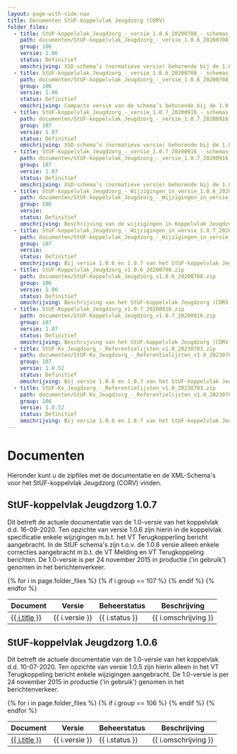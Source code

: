 ```yaml
---
layout: page-with-side-nav
title: Documenten StUF-koppelvlak Jeugdzorg (CORV)
folder_files:
  - title: StUF-koppelvlak_Jeugdzorg_-_versie_1.0.6_20200708_-_schemas_(normatieve_versie).zip
    path: documenten/StUF-koppelvlak_Jeugdzorg_-_versie_1.0.6_20200708_-_schemas_(normatieve_versie).zip
    group: 106
    versie: 1.06
    status: Definitief
    omschrijving: XSD-schema’s (normatieve versie) behorende bij de 1.0.6-versie van het StUF-koppelvlak Jeugdzorg.
  - title: StUF-koppelvlak_Jeugdzorg_-_versie_1.0.6_20200708_-_schemas_(resolved).zip
    path: documenten/StUF-koppelvlak_Jeugdzorg_-_versie_1.0.6_20200708_-_schemas_(resolved).zip
    group: 106
    versie: 1.06
    status: Definitief
    omschrijving: Compacte versie van de schema’s behorende bij de 1.0.6-versie van het StUF-koppelvlak Jeugdzorg. Hierin zijn de “restrictions” en alle ongebruikte XSD-definities (bijv. GML) verwijderd.
  - title: StUF-koppelvlak_Jeugdzorg_-_versie_1.0.7_20200916_-_schemas_(normatieve_versie).zip
    path: documenten/StUF-koppelvlak_Jeugdzorg_-_versie_1.0.7_20200916_-_schemas_(normatieve_versie).zip
    group: 107
    versie: 1.07
    status: Definitief
    omschrijving: XSD-schema’s (normatieve versie) behorende bij de 1.0.7-versie van het StUF-koppelvlak Jeugdzorg.
  - title: StUF-koppelvlak_Jeugdzorg_-_versie_1.0.7_20200916_-_schemas_(resolved).zip
    path: documenten/StUF-koppelvlak_Jeugdzorg_-_versie_1.0.7_20200916_-_schemas_(resolved).zip
    group: 107
    versie: 1.07
    status: Definitief
    omschrijving: XSD-schema’s (normatieve versie) behorende bij de 1.0.7-versie van het StUF-koppelvlak Jeugdzorg.
  - title: StUF-koppelvlak_Jeugdzorg_-_Wijzigingen_in_versie_1.0.6_20200708.zip
    path: documenten/StUF-koppelvlak_Jeugdzorg_-_Wijzigingen_in_versie_1.0.6_20200708.zip
    group: 106
    versie: 
    status: Definitief
    omschrijving: Beschrijving van de wijzigingen in Koppelvlak Jeugdzorg versie 1.0.6 t.o.v. versie 1.0.5.
  - title: StUF-koppelvlak_Jeugdzorg_-_Wijzigingen_in_versie_1.0.7_20200916.zip
    path: documenten/StUF-koppelvlak_Jeugdzorg_-_Wijzigingen_in_versie_1.0.7_20200916.zip
    group: 107
    versie: 
    status: Definitief
    omschrijving: Bij versie 1.0.6 en 1.0.7 van het StUF-koppelvlak Jeugdzorg behorende referentielijstwaarden met waarden van jeugdzorgrollen en instanties per 1-8-2023. De uiterste verwerkingsdatum van wijzigingen voor de september-release 2023 is 28 juli 2023.
  - title: StUF-Koppelvlak_Jeugdzorg_v1.0.6_20200708.zip
    path: documenten/StUF-Koppelvlak_Jeugdzorg_v1.0.6_20200708.zip
    group: 106
    versie: 1.06
    status: Definitief
    omschrijving: Beschrijving van het StUF-koppelvlak Jeugdzorg (CORV) versie 1.0.6 in twee varianten: de officiële versie en een exemplaar met gemarkeerde wijzigingen t.o.v. versie 1.0.5.
  - title: StUF-Koppelvlak_Jeugdzorg_v1.0.7_20200916.zip
    path: documenten/StUF-Koppelvlak_Jeugdzorg_v1.0.7_20200916.zip
    group: 107
    versie: 1.07
    status: Definitief
    omschrijving: Beschrijving van het StUF-koppelvlak Jeugdzorg (CORV) versie 1.0.7 in twee varianten: de officiële versie en een exemplaar met gemarkeerde wijzigingen t.o.v. versie 1.0.6.
  - title: StUF-Kv_Jeugdzorg_-_Referentielijsten_v1.0_20230703.zip
    path: documenten/StUF-Kv_Jeugdzorg_-_Referentielijsten_v1.0_20230703.zip
    group: 107
    versie: 1.0.52
    status: Definitief
    omschrijving: Bij versie 1.0.6 en 1.0.7 van het StUF-koppelvlak Jeugdzorg behorende referentielijstwaarden met waarden van jeugdzorgrollen en instanties per 1-8-2023. De uiterste verwerkingsdatum van wijzigingen voor de september-release 2023 is 28 juli 2023.
  - title: StUF-Kv_Jeugdzorg_-_Referentielijsten_v1.0_20230703.zip
    path: documenten/StUF-Kv_Jeugdzorg_-_Referentielijsten_v1.0_20230703.zip
    group: 106
    versie: 1.0.52
    status: Definitief
    omschrijving: Bij versie 1.0.6 en 1.0.7 van het StUF-koppelvlak Jeugdzorg behorende referentielijstwaarden met waarden van jeugdzorgrollen en instanties per 1-8-2023. De uiterste verwerkingsdatum van wijzigingen voor de september-release 2023 is 28 juli 2023.
---
```

# Documenten

Hieronder kunt u de zipfiles met de documentatie en de XML-Schema's voor
het StUF-koppelvlak Jeugdzorg (CORV) vinden.

## StUF-koppelvlak Jeugdzorg 1.0.7

Dit betreft de actuele documentatie van de 1.0-versie van het koppelvlak
d.d. 16-09-2020. Ten opzichte van versie 1.0.6 zijn hierin in de
koppelvlak specificatie enkele wijzigingen m.b.t. het VT Terugkopperling
bericht aangebracht. In de StUF schema's zijn t.o.v. de 1.0.6 versie
alleen enkele correcties aangebracht m.b.t. de VT Melding en VT
Terugkoppeling berichten. De 1.0-versie is per 24 november 2015 in
productie ('in gebruik') genomen in het berichtenverkeer.

<table>
	<thead>
		<tr>
			<th>Document</th><th>Versie</th><th>Beheerstatus</th><th>Beschrijving</th>
		</tr>
	</thead>
	<tbody>
		{% for i in page.folder_files %}
			{% if i.group == 107 %} 
				<tr>
					<td>
					  <a href="{{ i.path | base_url }}">
						{{ i.title }}
					  </a>
					</td>
					<td>{{ i.versie }}</td>
					<td>{{ i.status }}</td>
					<td>{{ i.omschrijving }}</td>
				</tr>
			{% endif %} 
		{% endfor %}
	</tbody>
</table>

## StUF-koppelvlak Jeugdzorg 1.0.6

Dit betreft de actuele documentatie van de 1.0-versie van het koppelvlak
d.d. 10-07-2020. Ten opzichte van versie 1.0.5 zijn hierin alleen in het
VT Terugkoppeling bericht enkele wijzigingen aangebracht. De 1.0-versie
is per 24 november 2015 in productie ('in gebruik') genomen in het
berichtenverkeer.

<table>
	<thead>
		<tr>
			<th>Document</th><th>Versie</th><th>Beheerstatus</th><th>Beschrijving</th>
		</tr>
	</thead>
	<tbody>
		{% for i in page.folder_files %}
			{% if i.group == 106 %} 
				<tr>
					<td>
					  <a href="{{ i.path | base_url }}">
						{{ i.title }}
					  </a>
					</td>
					<td>{{ i.versie }}</td>
					<td>{{ i.status }}</td>
					<td>{{ i.omschrijving }}</td>
				</tr>
			{% endif %} 
		{% endfor %}
	</tbody>
</table>
